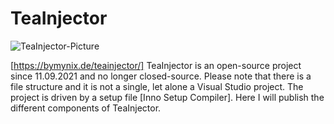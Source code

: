 # TeaInjector
![TeaInjector-Picture](https://bymynix.de/teainjector/assets/images/teainjector-picture-412x242.png)

[https://bymynix.de/teainjector/] 
TeaInjector is an open-source project since 11.09.2021 and no longer closed-source. Please note that there is a file structure and it is not a single, let alone a Visual Studio project. The project is driven by a setup file [Inno Setup Compiler]. Here I will publish the different components of TeaInjector.
